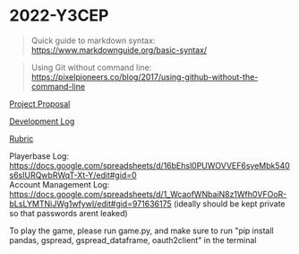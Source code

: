 # 2022-Y3CEP
> Quick guide to markdown syntax: https://www.markdownguide.org/basic-syntax/

> Using Git without command line: https://pixelpioneers.co/blog/2017/using-github-without-the-command-line

[Project Proposal](proposal.md)

[Development Log](devlog.md)

[Rubric](rubric.log)


Playerbase Log: https://docs.google.com/spreadsheets/d/16bEhsl0PUWOVVEF6syeMbk540s6sIURQwbRWqT-Xt-Y/edit#gid=0 <br>
Account Management Log: https://docs.google.com/spreadsheets/d/1_WcaofWNbaiN8z1Wfh0VFOoR-bLsLYMTNiJWg1wfywI/edit#gid=971636175 (ideally should be kept private so that passwords arent leaked)


To play the game, please run game.py, and make sure to run "pip install pandas, gspread, gspread_dataframe, oauth2client" in the terminal 
